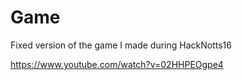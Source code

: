 # Game

Fixed version of the game I made during HackNotts16

https://www.youtube.com/watch?v=02HHPEOgpe4
